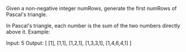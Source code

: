 Given a non-negative integer numRows, generate the first numRows of Pascal's triangle.


In Pascal's triangle, each number is the sum of the two numbers directly above it.
Example:

Input: 5
Output:
[
     [1],
    [1,1],
   [1,2,1],
  [1,3,3,1],
 [1,4,6,4,1]
]